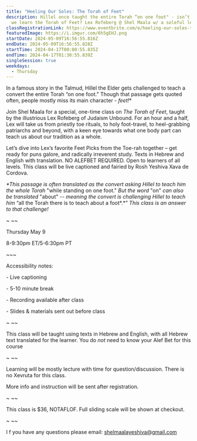 ```yaml
---
title: "Heeling Our Soles: The Torah of Feet"
description: Hillel once taught the entire Torah “on one foot" - isn’t it time
  we learn the Torah of Feet? Lex Rofeberg @ Shel Maala w/ a soleful lecture
classRegistrationLink: https://www.eventbrite.com/e/heeling-our-soles-the-torah-of-feet-tickets-866588267837?aff=oddtdtcreator
featuredImage: https://i.imgur.com/6h5gEHJ.png
startDate: 2024-05-09T16:56:55.816Z
endDate: 2024-05-09T16:56:55.828Z
startTime: 2024-04-17T00:00:55.835Z
endTime: 2024-04-17T01:30:55.839Z
singleSession: true
weekdays:
  - Thursday
---
```

<!--StartFragment-->

In a famous story in the Talmud, Hillel the Elder gets challenged to teach a convert the entire Torah “on one foot.” Though that passage gets quoted often, people mostly miss its main character - *feet!**

Join Shel Maala for a special, one-time class on *The Torah of Feet*, taught by the illustrious Lex Rofeberg of Judaism Unbound. For an hour and a half, Lex will take us from priestly toe rituals, to holy foot-travel, to heel-grabbing patriarchs and beyond, with a keen eye towards what one body part can teach us about our tradition as a whole.

Let’s dive into Lex’s favorite Feet Picks from the Toe-rah together – get ready for puns galore, and radically irreverent study. Texts in Hebrew and English with translation. NO ALEFBET REQUIRED. Open to learners of all levels. This class will be live captioned and fairied by Rosh Yeshiva Xava de Cordova.

*\*This passage is often translated as the convert asking Hillel to teach him the whole Torah* "while standing on one foot." *But the word* "on" *can also be translated* "about" *\-- meaning the convert is challenging Hillel to teach him* “all the Torah there is to teach about a foot*.*” *This class is an answer to that challenge!*

\~ \~~

Thursday May 9

8-9:30pm ET/5-6:30pm PT

\~\~~

Accessibility notes:

\- Live captioning

\- 5-10 minute break

\- Recording available after class

\- Slides & materials sent out before class

\~ \~~

This class will be taught using texts in Hebrew and English, with all Hebrew text translated for the learner. You do *not* need to know your Alef Bet for this course

\~ \~~

Learning will be mostly lecture with time for question/discussion. There is no Xevruta for this class.

More info and instruction will be sent after registration.

\~ \~~

This class is $36, NOTAFLOF. Full sliding scale will be shown at checkout.

\~ \~~

I f you have any questions please email: shelmaalayeshiva@gmail.com

<!--EndFragment-->